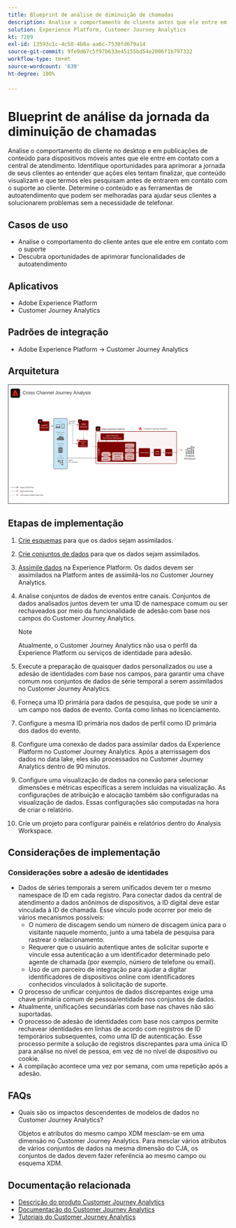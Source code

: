 ```yaml
---
title: Blueprint de análise de diminuição de chamadas
description: Analise o comportamento do cliente antes que ele entre em contato com a central de atendimento.
solution: Experience Platform, Customer Journey Analytics
kt: 7209
exl-id: 13593c1c-4c58-4b8a-aa6c-7530fd679a14
source-git-commit: 9fe9d67c5f97b633e45155bd54e2006f1b797332
workflow-type: tm+mt
source-wordcount: '639'
ht-degree: 100%

---
```


# Blueprint de análise da jornada da diminuição de chamadas

Analise o comportamento do cliente no desktop e em publicações de conteúdo para dispositivos móveis antes que ele entre em contato com a central de atendimento. Identifique oportunidades para aprimorar a jornada de seus clientes ao entender que ações eles tentam finalizar, que conteúdo visualizam e que termos eles pesquisam antes de entrarem em contato com o suporte ao cliente. Determine o conteúdo e as ferramentas de autoatendimento que podem ser melhoradas para ajudar seus clientes a solucionarem problemas sem a necessidade de telefonar.

## Casos de uso

* Analise o comportamento do cliente antes que ele entre em contato com o suporte
* Descubra oportunidades de aprimorar funcionalidades de autoatendimento

## Aplicativos

* Adobe Experience Platform
* Customer Journey Analytics

## Padrões de integração

* Adobe Experience Platform → Customer Journey Analytics

## Arquitetura

<img src="assets/CJA.svg" alt="Blueprint de arquitetura de referência para o Customer Journey Analytics" style="border:1px solid #4a4a4a" />

## Etapas de implementação

1. [Crie esquemas](https://experienceleague.adobe.com/docs/platform-learn/tutorials/schemas/create-a-schema.html?lang=pt-BR) para que os dados sejam assimilados.
1. [Crie conjuntos de dados](https://experienceleague.adobe.com/docs/platform-learn/tutorials/data-ingestion/create-datasets-and-ingest-data.html?lang=pt-BR) para que os dados sejam assimilados.
1. [Assimile dados](https://experienceleague.adobe.com/?recommended=ExperiencePlatform-D-1-2020.1.dataingestion&amp;lang=pt-BR) na Experience Platform.
Os dados devem ser assimilados na Platform antes de assimilá-los no Customer Journey Analytics.
1. Analise conjuntos de dados de eventos entre canais.
Conjuntos de dados analisados juntos devem ter uma ID de namespace comum ou ser rechaveados por meio da funcionalidade de adesão com base nos campos do Customer Journey Analytics. 

   >[!NOTE]
   >
   >Atualmente, o Customer Journey Analytics não usa o perfil da Experience Platform ou serviços de identidade para adesão.

1. Execute a preparação de quaisquer dados personalizados ou use a adesão de identidades com base nos campos, para garantir uma chave comum nos conjuntos de dados de série temporal a serem assimilados no Customer Journey Analytics.
1. Forneça uma ID primária para dados de pesquisa, que pode se unir a um campo nos dados de evento. Conta como linhas no licenciamento.
1. Configure a mesma ID primária nos dados de perfil como ID primária dos dados do evento.
1. Configure uma conexão de dados para assimilar dados da Experience Platform no Customer Journey Analytics. Após a aterrissagem dos dados no data lake, eles são processados no Customer Journey Analytics dentro de 90 minutos.
1. Configure uma visualização de dados na conexão para selecionar dimensões e métricas específicas a serem incluídas na visualização. As configurações de atribuição e alocação também são configuradas na visualização de dados. Essas configurações são computadas na hora de criar o relatório.
1. Crie um projeto para configurar painéis e relatórios dentro do Analysis Workspace.

## Considerações de implementação

### Considerações sobre a adesão de identidades

* Dados de séries temporais a serem unificados devem ter o mesmo namespace de ID em cada registro. Para conectar dados da central de atendimento a dados anônimos de dispositivos, a ID digital deve estar vinculada à ID de chamada. Esse vínculo pode ocorrer por meio de vários mecanismos possíveis:
   * O número de discagem sendo um número de discagem única para o visitante naquele momento, junto a uma tabela de pesquisa para rastrear o relacionamento.
   * Requerer que o usuário autentique antes de solicitar suporte e vincule essa autenticação a um identificador determinado pelo agente de chamada (por exemplo, número de telefone ou email).
   * Uso de um parceiro de integração para ajudar a digitar identificadores de dispositivos online com identificadores conhecidos vinculados à solicitação de suporte.
* O processo de unificar conjuntos de dados discrepantes exige uma chave primária comum de pessoa/entidade nos conjuntos de dados.
* Atualmente, unificações secundárias com base nas chaves não são suportadas.
* O processo de adesão de identidades com base nos campos permite rechavear identidades em linhas de acordo com registros de ID temporários subsequentes, como uma ID de autenticação. Esse processo permite a solução de registros discrepantes para uma única ID para análise no nível de pessoa, em vez de no nível de dispositivo ou cookie.
* A compilação acontece uma vez por semana, com uma repetição após a adesão.

## FAQs

* Quais são os impactos descendentes de modelos de dados no Customer Journey Analytics?

   Objetos e atributos do mesmo campo XDM mesclam-se em uma dimensão no Customer Journey Analytics. Para mesclar vários atributos de vários conjuntos de dados na mesma dimensão do CJA, os conjuntos de dados devem fazer referência ao mesmo campo ou esquema XDM.

## Documentação relacionada

* [Descrição do produto Customer Journey Analytics](https://helpx.adobe.com/br/legal/product-descriptions/customer-journey-analytics.html)
* [Documentação do Customer Journey Analytics](https://experienceleague.adobe.com/docs/customer-journey-analytics.html?lang=pt-BR)
* [Tutoriais do Customer Journey Analytics](https://experienceleague.adobe.com/docs/customer-journey-analytics-learn/tutorials/overview.html?lang=pt-BR)
